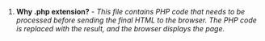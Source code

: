 1. **Why .php extension?** - _This file contains PHP code that needs to be processed before sending the final HTML to the browser. The PHP code is replaced with the result, and the browser displays the page._
